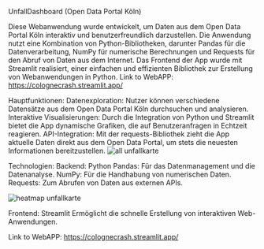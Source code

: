
UnfallDashboard (Open Data Portal Köln)

Diese Webanwendung wurde entwickelt, um Daten aus dem Open Data Portal Köln interaktiv und benutzerfreundlich darzustellen. 
Die Anwendung nutzt eine Kombination von Python-Bibliotheken, darunter Pandas für die Datenverarbeitung, NumPy für numerische Berechnungen und Requests für den Abruf von Daten aus dem Internet. 
Das Frontend der App wurde mit Streamlit realisiert, einer einfachen und effizienten Bibliothek zur Erstellung von Webanwendungen in Python.
Link to WebAPP: https://colognecrash.streamlit.app/

Hauptfunktionen:
Datenexploration: Nutzer können verschiedene Datensätze aus dem Open Data Portal Köln durchsuchen und analysieren.
Interaktive Visualisierungen: Durch die Integration von Python und Streamlit bietet die App dynamische Grafiken, die auf Benutzeranfragen in Echtzeit reagieren.
API-Integration: Mit der requests-Bibliothek zieht die App aktuelle Daten direkt aus dem Open Data Portal, um stets die neuesten Informationen bereitzustellen.
![all unfallkarte](https://github.com/user-attachments/assets/12bfa77f-74b0-4751-b105-f1525239ee94)


Technologien:
Backend: Python
Pandas: Für das Datenmanagement und die Datenanalyse.
NumPy: Für die Handhabung von numerischen Daten.
Requests: Zum Abrufen von Daten aus externen APIs.

![heatmap unfallkarte](https://github.com/user-attachments/assets/c83eafee-9732-4943-9f1e-3b08f1d351d0)

Frontend: Streamlit
Ermöglicht die schnelle Erstellung von interaktiven Web-Anwendungen.

Link to WebAPP: https://colognecrash.streamlit.app/
